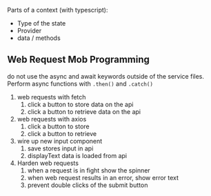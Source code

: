 Parts of a context (with typescript):

- Type of the state
- Provider
- data / methods

## Web Request Mob Programming

do not use the async and await keywords outside of the service files. Perform async functions with `.then()` and `.catch()`

1. web requests with fetch
   1. click a button to store data on the api
   2. click a button to retrieve data on the api
2. web requests with axios
   1. click a button to store
   2. click a button to retrieve
3. wire up new input component
   1. save stores input in api
   2. displayText data is loaded from api
4. Harden web requests
   1. when a request is in fight show the spinner
   2. when web request results in an error, show error text
   3. prevent double clicks of the submit button